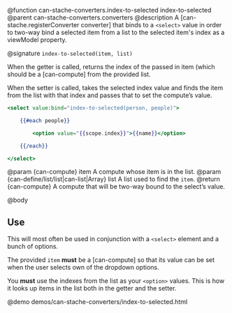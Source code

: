 @function can-stache-converters.index-to-selected index-to-selected
@parent can-stache-converters.converters
@description A [can-stache.registerConverter converter] that binds to a `<select>` value in order to two-way bind a selected item from a list to the selected item's index as a viewModel property.

@signature `index-to-selected(item, list)`

When the getter is called, returns the index of the passed in item (which should be a [can-compute] from the provided list.

When the setter is called, takes the selected index value and finds the item from the list with that index and passes that to set the compute’s value.

```handlebars
<select value:bind="index-to-selected(person, people)">

	{{#each people}}

		<option value="{{scope.index}}">{{name}}</option>

	{{/each}}

</select>
```

@param {can-compute} item A compute whose item is in the list.
@param {can-define/list/list|can-list|Array} list A list used to find the `item`.
@return {can-compute} A compute that will be two-way bound to the select’s value.

@body

## Use

This will most often be used in conjunction with a `<select>` element and a bunch of options.

The provided `item` **must** be a [can-compute] so that its value can be set when the user selects own of the dropdown options.

You **must** use the indexes from the list as your `<option>` values. This is how it looks up items in the list both in the getter and the setter.

@demo demos/can-stache-converters/index-to-selected.html
